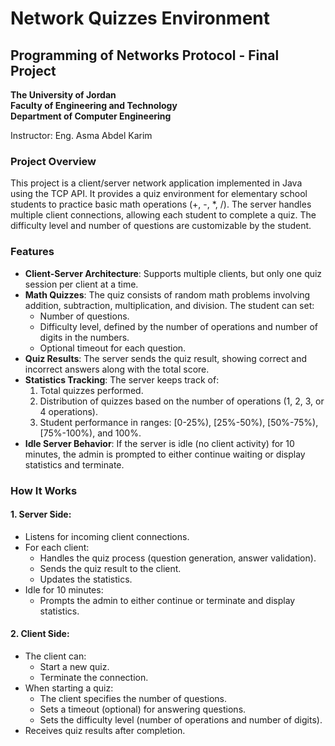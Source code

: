 # Network Quizzes Environment

## Programming of Networks Protocol - Final Project  
**The University of Jordan**  
**Faculty of Engineering and Technology**  
**Department of Computer Engineering**  

Instructor: Eng. Asma Abdel Karim

### Project Overview
This project is a client/server network application implemented in Java using the TCP API. It provides a quiz environment for elementary school students to practice basic math operations (+, -, *, /). The server handles multiple client connections, allowing each student to complete a quiz. The difficulty level and number of questions are customizable by the student.

### Features
- **Client-Server Architecture**: Supports multiple clients, but only one quiz session per client at a time.
- **Math Quizzes**: The quiz consists of random math problems involving addition, subtraction, multiplication, and division. The student can set:
  - Number of questions.
  - Difficulty level, defined by the number of operations and number of digits in the numbers.
  - Optional timeout for each question.
- **Quiz Results**: The server sends the quiz result, showing correct and incorrect answers along with the total score.
- **Statistics Tracking**: The server keeps track of:
  1. Total quizzes performed.
  2. Distribution of quizzes based on the number of operations (1, 2, 3, or 4 operations).
  3. Student performance in ranges: [0-25%), [25%-50%), [50%-75%), [75%-100%), and 100%.
- **Idle Server Behavior**: If the server is idle (no client activity) for 10 minutes, the admin is prompted to either continue waiting or display statistics and terminate.

### How It Works

#### 1. **Server Side:**
- Listens for incoming client connections.
- For each client:
  - Handles the quiz process (question generation, answer validation).
  - Sends the quiz result to the client.
  - Updates the statistics.
- Idle for 10 minutes:
  - Prompts the admin to either continue or terminate and display statistics.

#### 2. **Client Side:**
- The client can:
  - Start a new quiz.
  - Terminate the connection.
- When starting a quiz:
  - The client specifies the number of questions.
  - Sets a timeout (optional) for answering questions.
  - Sets the difficulty level (number of operations and number of digits).
- Receives quiz results after completion.

